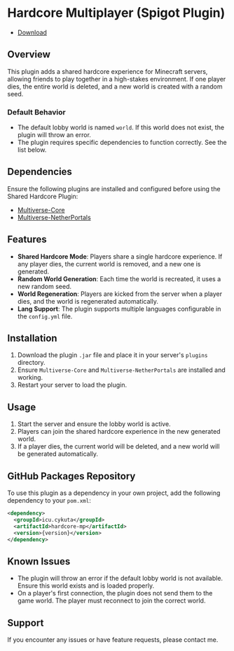 # Hardcore Multiplayer (Spigot Plugin)
- [Download](https://github.com/cykvta/HardcoreMP/releases)

## Overview

This plugin adds a shared hardcore experience for Minecraft servers, allowing friends to play together in a high-stakes environment. If one player dies, the entire world is deleted, and a new world is created with a random seed.

### Default Behavior

- The default lobby world is named `world`. If this world does not exist, the plugin will throw an error.
- The plugin requires specific dependencies to function correctly. See the list below.

## Dependencies

Ensure the following plugins are installed and configured before using the Shared Hardcore Plugin:

- [Multiverse-Core](https://dev.bukkit.org/projects/multiverse-core)
- [Multiverse-NetherPortals](https://dev.bukkit.org/projects/multiverse-netherportals)

## Features

- **Shared Hardcore Mode**: Players share a single hardcore experience. If any player dies, the current world is removed, and a new one is generated.
- **Random World Generation**: Each time the world is recreated, it uses a new random seed.
- **World Regeneration**: Players are kicked from the server when a player dies, and the world is regenerated automatically.
- **Lang Support**: The plugin supports multiple languages configurable in the `config.yml` file.

## Installation

1. Download the plugin `.jar` file and place it in your server's `plugins` directory.
2. Ensure `Multiverse-Core` and `Multiverse-NetherPortals` are installed and working.
3. Restart your server to load the plugin.

## Usage

1. Start the server and ensure the lobby world is active.
2. Players can join the shared hardcore experience in the new generated world.
3. If a player dies, the current world will be deleted, and a new world will be generated automatically.

## GitHub Packages Repository

To use this plugin as a dependency in your own project, add the following dependency to your `pom.xml`:
```xml
<dependency>
  <groupId>icu.cykuta</groupId>
  <artifactId>hardcore-mp</artifactId>
  <version>{version}</version>
</dependency>
```

## Known Issues

- The plugin will throw an error if the default lobby world is not available. Ensure this world exists and is loaded properly.
- On a player's first connection, the plugin does not send them to the game world. The player must reconnect to join the correct world.

## Support

If you encounter any issues or have feature requests, please contact me.

